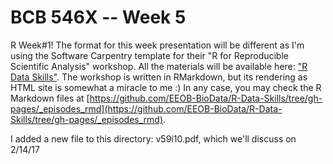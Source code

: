 # BCB 546X -- Week 5

R Week#1! The format for this week presentation will be different as I'm using the Software Carpentry template for their "R for Reproducible Scientific Analysis" workshop. All the materials will be available here: ["R Data Skills"](https://eeob-biodata.github.io/R-Data-Skills). 
The workshop is written in RMarkdown, but its rendering as HTML site is somewhat a miracle to me :) In any case, you may check the R Markdown files at [https://github.com/EEOB-BioData/R-Data-Skills/tree/gh-pages/_episodes_rmd](https://github.com/EEOB-BioData/R-Data-Skills/tree/gh-pages/_episodes_rmd).

I added a new file to this directory: v59i10.pdf, which we'll discuss on 2/14/17
